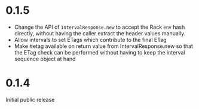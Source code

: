 # 0.1.5

* Change the API of `IntervalResponse.new` to accept the Rack `env` hash directly, without having the caller extract the header values manually.
* Allow intervals to set ETags which contribute to the final ETag
* Make #etag available on return value from IntervalResponse.new so that the ETag check can be performed without having to keep the interval sequence object at hand

# 0.1.4

Initial public release